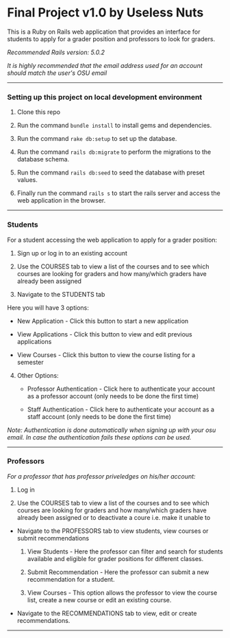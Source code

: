 # Final Project v1.0 by Useless Nuts

This is a Ruby on Rails web application that provides an interface for students to apply for a grader position and professors to look for graders. 

_Recommended Rails version: 5.0.2_

_It is highly recommended that the email address used for an account should match the user's OSU email_

----

### Setting up this project on local development environment

1) Clone this repo

2) Run the command <code>bundle install</code> to install gems and dependencies.

3) Run the command <code>rake db:setup</code> to set up the database.

4) Run the command <code>rails db:migrate</code> to perform the migrations to the database schema.

5) Run the command <code>rails db:seed</code> to seed the database with preset values.

6) Finally run the command <code>rails s</code> to start the rails server and access the web application in the browser.

----------

### Students

For a student accessing the web application to apply for a grader position:

1) Sign up or log in to an existing account 

2) Use the COURSES tab to view a list of the courses and to see which courses are looking for graders and how many/which graders have already been assigned

3) Navigate to the STUDENTS tab 
	
Here you will have 3 options:

* New Application - Click this button to start a new application

* View Applications - Click this button to view and edit previous applications

* View Courses - Click this button to view the course listing for a semester

4) Other Options:

	* Professor Authentication - Click here to authenticate your account as a professor account (only needs to be done the first time)

	* Staff Authentication - Click here to authenticate your account as a staff account (only needs to be done the first time)

_Note: Authentication is done automatically when signing up with your osu email. In case the authentication fails these options can be used._

----------

### Professors

_For a professor that has professor priveledges on his/her account:_

1) Log in 

2) Use the COURSES tab to view a list of the courses and to see which courses are looking for graders and how many/which graders have already been assigned or to deactivate a coure i.e. make it unable to 

* Navigate to the PROFESSORS tab to view students, view courses or submit recommendations

	1) View Students - Here the professor can filter and search for students available and eligible for grader positions for different classes.

	2) Submit Recommendation - Here the professor can submit a new recommendation for a student.

	3) View Courses - This option allows the professor to view the course list, create a new course or edit an existing course.

* Navigate to the RECOMMENDATIONS tab to view, edit or create recommendations.

----